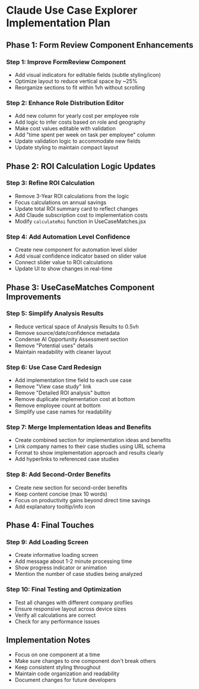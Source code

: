# Claude Use Case Explorer Implementation Plan

## Phase 1: Form Review Component Enhancements

### Step 1: Improve FormReview Component
- Add visual indicators for editable fields (subtle styling/icon)
- Optimize layout to reduce vertical space by ~25%
- Reorganize sections to fit within 1vh without scrolling

### Step 2: Enhance Role Distribution Editor
- Add new column for yearly cost per employee role
- Add logic to infer costs based on role and geography
- Make cost values editable with validation
- Add "time spent per week on task per employee" column
- Update validation logic to accommodate new fields
- Update styling to maintain compact layout

## Phase 2: ROI Calculation Logic Updates

### Step 3: Refine ROI Calculation
- Remove 3-Year ROI calculations from the logic
- Focus calculations on annual savings
- Update total ROI summary card to reflect changes
- Add Claude subscription cost to implementation costs
- Modify `calculateRoi` function in UseCaseMatches.jsx

### Step 4: Add Automation Level Confidence
- Create new component for automation level slider
- Add visual confidence indicator based on slider value
- Connect slider value to ROI calculations
- Update UI to show changes in real-time

## Phase 3: UseCaseMatches Component Improvements

### Step 5: Simplify Analysis Results
- Reduce vertical space of Analysis Results to 0.5vh
- Remove source/date/confidence metadata
- Condense AI Opportunity Assessment section
- Remove "Potential uses" details
- Maintain readability with cleaner layout

### Step 6: Use Case Card Redesign
- Add implementation time field to each use case
- Remove "View case study" link
- Remove "Detailed ROI analysis" button
- Remove duplicate implementation cost at bottom
- Remove employee count at bottom
- Simplify use case names for readability

### Step 7: Merge Implementation Ideas and Benefits
- Create combined section for implementation ideas and benefits
- Link company names to their case studies using URL schema
- Format to show implementation approach and results clearly
- Add hyperlinks to referenced case studies

### Step 8: Add Second-Order Benefits
- Create new section for second-order benefits
- Keep content concise (max 10 words)
- Focus on productivity gains beyond direct time savings
- Add explanatory tooltip/info icon

## Phase 4: Final Touches

### Step 9: Add Loading Screen
- Create informative loading screen
- Add message about 1-2 minute processing time
- Show progress indicator or animation
- Mention the number of case studies being analyzed

### Step 10: Final Testing and Optimization
- Test all changes with different company profiles
- Ensure responsive layout across device sizes
- Verify all calculations are correct
- Check for any performance issues

## Implementation Notes
- Focus on one component at a time
- Make sure changes to one component don't break others
- Keep consistent styling throughout
- Maintain code organization and readability
- Document changes for future developers